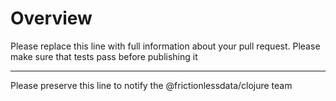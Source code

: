 # Overview

Please replace this line with full information about your pull request. Please make sure that tests pass before publishing it

---

Please preserve this line to notify the @frictionlessdata/clojure team
